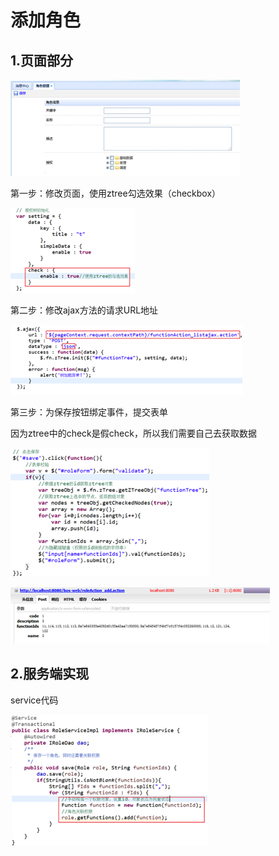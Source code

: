 # 添加角色

## 1.页面部分

![](../../../.gitbook/assets/image%20%28179%29.png)

第一步：修改页面，使用ztree勾选效果（checkbox）

![](../../../.gitbook/assets/image%20%28156%29.png)

第二步：修改ajax方法的请求URL地址

![](../../../.gitbook/assets/image%20%28182%29.png)

第三步：为保存按钮绑定事件，提交表单

因为ztree中的check是假check，所以我们需要自己去获取数据

![](../../../.gitbook/assets/image%20%2874%29.png)

![](../../../.gitbook/assets/image%20%2852%29.png)

## 2.服务端实现

service代码

![](../../../.gitbook/assets/image%20%2814%29.png)

